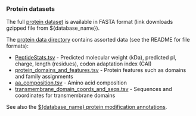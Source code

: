 ### Protein datasets

The full [protein dataset](/latest_release/genome_sequence_and_features/fasta_format/feature_sequences/peptide.fa)
is available in FASTA format (link downloads gzipped file from ${database_name}).

The [protein data directory](/latest_release/protein_features/)
contains assorted data (see the README for file formats):

-   [PeptideStats.tsv](/latest_release/protein_features/peptide_stats.tsv) - 
    Predicted molecular weight (kDa), predicted pI, charge, length
    (residues), codon adaptation index (CAI)
-   [protein_domains_and_features.tsv](/latest_release/protein_features/protein_families_and_domains.tsv) - 
    Protein features such as domains and family assignments
-   [aa_composition.tsv](/latest_release/protein_features/aa_composition.tsv) - 
    Amino acid composition
-   [transmembrane_domain_coords_and_seqs.tsv](/data/Protein_data/transmembrane_domain_coords_and_seqs.tsv) - 
    Sequences and coordinates for transmembrane domains

See also the [${database_name} protein modification annotations](/downloads/modifications).
